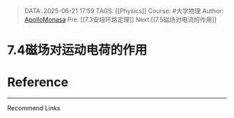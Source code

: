 > DATA: 2025-06-21 17:59
> TAGS: [[Physics]]
> Course: #大学物理 
> Author: [ApolloMonasa](https://github.com/ApolloMonasa)
> Pre: [[7.3安培环路定理]]
> Next:[[7.5磁场对电流的作用]]


# 7.4磁场对运动电荷的作用


# Reference


---
Recommend Links
